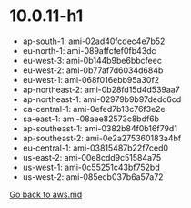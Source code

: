 
 # 10.0.11-h1
- ap-south-1: ami-02ad40fcdec4e7b52
- eu-north-1: ami-089affcfef0fb43dc
- eu-west-3: ami-0b144b9be6bbcfeec
- eu-west-2: ami-0b77af7d6034d684b
- eu-west-1: ami-068f016ebb95a30f2
- ap-northeast-2: ami-0b28fd15d4d539aa7
- ap-northeast-1: ami-02979b9b97dedc6cd
- ca-central-1: ami-0efed7b13c76f3e2e
- sa-east-1: ami-08aee82573c8bdf6b
- ap-southeast-1: ami-0382b84f0b16f79d1
- ap-southeast-2: ami-0e2a275360183a4bf
- eu-central-1: ami-03815487b22f7ced0
- us-east-2: ami-00e8cdd9c51584a75
- us-west-1: ami-0c55251c43bf752bd
- us-west-2: ami-085ecb037b6a57a72

[Go back to aws.md](../../aws.md) 
